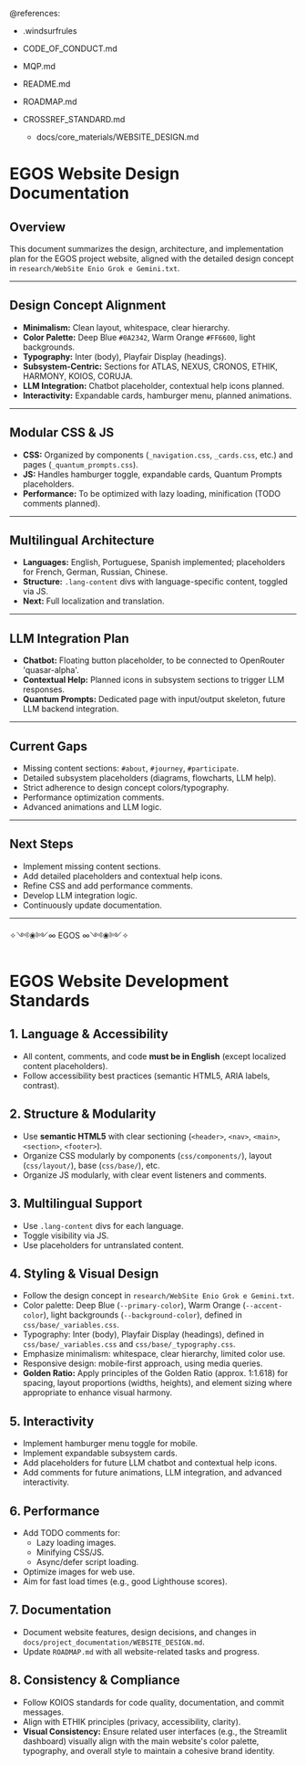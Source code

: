 @references:
- .windsurfrules
- CODE_OF_CONDUCT.md
- MQP.md
- README.md
- ROADMAP.md
- CROSSREF_STANDARD.md

  - docs/core_materials/WEBSITE_DESIGN.md

# EGOS Website Design Documentation

## Overview

This document summarizes the design, architecture, and implementation plan for the EGOS project website, aligned with the detailed design concept in `research/WebSite Enio Grok e Gemini.txt`.

---

## Design Concept Alignment

- **Minimalism:** Clean layout, whitespace, clear hierarchy.
- **Color Palette:** Deep Blue `#0A2342`, Warm Orange `#FF6600`, light backgrounds.
- **Typography:** Inter (body), Playfair Display (headings).
- **Subsystem-Centric:** Sections for ATLAS, NEXUS, CRONOS, ETHIK, HARMONY, KOIOS, CORUJA.
- **LLM Integration:** Chatbot placeholder, contextual help icons planned.
- **Interactivity:** Expandable cards, hamburger menu, planned animations.

---

## Modular CSS & JS

- **CSS:** Organized by components (`_navigation.css`, `_cards.css`, etc.) and pages (`_quantum_prompts.css`).
- **JS:** Handles hamburger toggle, expandable cards, Quantum Prompts placeholders.
- **Performance:** To be optimized with lazy loading, minification (TODO comments planned).

---

## Multilingual Architecture

- **Languages:** English, Portuguese, Spanish implemented; placeholders for French, German, Russian, Chinese.
- **Structure:** `.lang-content` divs with language-specific content, toggled via JS.
- **Next:** Full localization and translation.

---

## LLM Integration Plan

- **Chatbot:** Floating button placeholder, to be connected to OpenRouter 'quasar-alpha'.
- **Contextual Help:** Planned icons in subsystem sections to trigger LLM responses.
- **Quantum Prompts:** Dedicated page with input/output skeleton, future LLM backend integration.

---

## Current Gaps

- Missing content sections: `#about`, `#journey`, `#participate`.
- Detailed subsystem placeholders (diagrams, flowcharts, LLM help).
- Strict adherence to design concept colors/typography.
- Performance optimization comments.
- Advanced animations and LLM logic.

---

## Next Steps

- Implement missing content sections.
- Add detailed placeholders and contextual help icons.
- Refine CSS and add performance comments.
- Develop LLM integration logic.
- Continuously update documentation.

---

✧༺❀༻∞ EGOS ∞༺❀༻✧

# EGOS Website Development Standards

## 1. Language & Accessibility

- All content, comments, and code **must be in English** (except localized content placeholders).
- Follow accessibility best practices (semantic HTML5, ARIA labels, contrast).

## 2. Structure & Modularity

- Use **semantic HTML5** with clear sectioning (`<header>`, `<nav>`, `<main>`, `<section>`, `<footer>`).
- Organize CSS modularly by components (`css/components/`), layout (`css/layout/`), base (`css/base/`), etc.
- Organize JS modularly, with clear event listeners and comments.

## 3. Multilingual Support

- Use `.lang-content` divs for each language.
- Toggle visibility via JS.
- Use placeholders for untranslated content.

## 4. Styling & Visual Design

- Follow the design concept in `research/WebSite Enio Grok e Gemini.txt`.
- Color palette: Deep Blue (`--primary-color`), Warm Orange (`--accent-color`), light backgrounds (`--background-color`), defined in `css/base/_variables.css`.
- Typography: Inter (body), Playfair Display (headings), defined in `css/base/_variables.css` and `css/base/_typography.css`.
- Emphasize minimalism: whitespace, clear hierarchy, limited color use.
- Responsive design: mobile-first approach, using media queries.
- **Golden Ratio:** Apply principles of the Golden Ratio (approx. 1:1.618) for spacing, layout proportions (widths, heights), and element sizing where appropriate to enhance visual harmony.

## 5. Interactivity

- Implement hamburger menu toggle for mobile.
- Implement expandable subsystem cards.
- Add placeholders for future LLM chatbot and contextual help icons.
- Add comments for future animations, LLM integration, and advanced interactivity.

## 6. Performance

- Add TODO comments for:
  - Lazy loading images.
  - Minifying CSS/JS.
  - Async/defer script loading.
- Optimize images for web use.
- Aim for fast load times (e.g., good Lighthouse scores).

## 7. Documentation

- Document website features, design decisions, and changes in `docs/project_documentation/WEBSITE_DESIGN.md`.
- Update `ROADMAP.md` with all website-related tasks and progress.

## 8. Consistency & Compliance

- Follow KOIOS standards for code quality, documentation, and commit messages.
- Align with ETHIK principles (privacy, accessibility, clarity).
- **Visual Consistency:** Ensure related user interfaces (e.g., the Streamlit dashboard) visually align with the main website's color palette, typography, and overall style to maintain a cohesive brand identity.